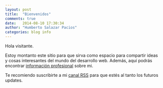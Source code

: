 ```yaml
---
layout: post
title:  "Bienvenidos"
comments: true
date:   2014-08-10 17:30:34
author: "Humberto Salazar Pacios"
categories: blog info
---
```


Hola visitante.

Estoy montanto este sitio para que sirva como espacio para compartir ideas y cosas interesantes del mundo del desarrollo
web. Además, aquí podrás encontrar [información profesional][about] sobre mi.

Te recomiendo suscribirte a mi [canal RSS][feed] para que estés al tanto los futuros updates.

[about]: /about/
[feed]:  /feed.xml
